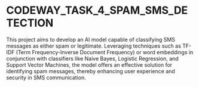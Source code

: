 # CODEWAY_TASK_4_SPAM_SMS_DETECTION

This project aims to develop an AI model capable of classifying SMS messages as either spam or legitimate. Leveraging techniques such as TF-IDF (Term Frequency-Inverse Document Frequency) or word embeddings in conjunction with classifiers like Naive Bayes, Logistic Regression, and Support Vector Machines, the model offers an effective solution for identifying spam messages, thereby enhancing user experience and security in SMS communication.
